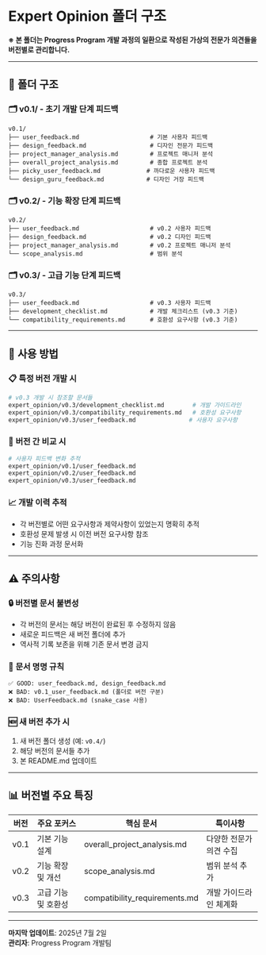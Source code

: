 # Expert Opinion 폴더 구조

**※ 본 폴더는 Progress Program 개발 과정의 일환으로 작성된 가상의 전문가 의견들을 버전별로 관리합니다.**

---

## 📁 **폴더 구조**

### 🗂️ **v0.1/ - 초기 개발 단계 피드백**
```
v0.1/
├── user_feedback.md                    # 기본 사용자 피드백
├── design_feedback.md                  # 디자인 전문가 피드백
├── project_manager_analysis.md         # 프로젝트 매니저 분석
├── overall_project_analysis.md         # 종합 프로젝트 분석
├── picky_user_feedback.md             # 까다로운 사용자 피드백
└── design_guru_feedback.md            # 디자인 거장 피드백
```

### 🗂️ **v0.2/ - 기능 확장 단계 피드백**
```
v0.2/
├── user_feedback.md                    # v0.2 사용자 피드백
├── design_feedback.md                  # v0.2 디자인 피드백
├── project_manager_analysis.md         # v0.2 프로젝트 매니저 분석
└── scope_analysis.md                   # 범위 분석
```

### 🗂️ **v0.3/ - 고급 기능 단계 피드백**
```
v0.3/
├── user_feedback.md                    # v0.3 사용자 피드백
├── development_checklist.md            # 개발 체크리스트 (v0.3 기준)
└── compatibility_requirements.md       # 호환성 요구사항 (v0.3 기준)
```

---

## 🎯 **사용 방법**

### 📋 **특정 버전 개발 시**
```bash
# v0.3 개발 시 참조할 문서들
expert_opinion/v0.3/development_checklist.md        # 개발 가이드라인
expert_opinion/v0.3/compatibility_requirements.md   # 호환성 요구사항
expert_opinion/v0.3/user_feedback.md               # 사용자 요구사항
```

### 🔄 **버전 간 비교 시**
```bash
# 사용자 피드백 변화 추적
expert_opinion/v0.1/user_feedback.md
expert_opinion/v0.2/user_feedback.md  
expert_opinion/v0.3/user_feedback.md
```

### 📈 **개발 이력 추적**
- 각 버전별로 어떤 요구사항과 제약사항이 있었는지 명확히 추적
- 호환성 문제 발생 시 이전 버전 요구사항 참조
- 기능 진화 과정 문서화

---

## ⚠️ **주의사항**

### 🔒 **버전별 문서 불변성**
- 각 버전의 문서는 해당 버전이 완료된 후 수정하지 않음
- 새로운 피드백은 새 버전 폴더에 추가
- 역사적 기록 보존을 위해 기존 문서 변경 금지

### 📝 **문서 명명 규칙**
```
✅ GOOD: user_feedback.md, design_feedback.md
❌ BAD: v0.1_user_feedback.md (폴더로 버전 구분)
❌ BAD: UserFeedback.md (snake_case 사용)
```

### 🆕 **새 버전 추가 시**
1. 새 버전 폴더 생성 (예: `v0.4/`)
2. 해당 버전의 문서들 추가
3. 본 README.md 업데이트

---

## 📊 **버전별 주요 특징**

| 버전 | 주요 포커스 | 핵심 문서 | 특이사항 |
|------|-------------|-----------|----------|
| v0.1 | 기본 기능 설계 | overall_project_analysis.md | 다양한 전문가 의견 수집 |
| v0.2 | 기능 확장 및 개선 | scope_analysis.md | 범위 분석 추가 |
| v0.3 | 고급 기능 및 호환성 | compatibility_requirements.md | 개발 가이드라인 체계화 |

---

**마지막 업데이트**: 2025년 7월 2일  
**관리자**: Progress Program 개발팀 